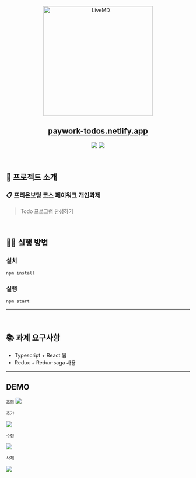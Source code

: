 <br />
<p align='middle'>
  <a href='https://paywork-todos.netlify.app/'>
    <img src='https://user-images.githubusercontent.com/40657327/131680536-cacac39b-a908-444b-a5e2-5543f07fafd3.png' width="300px;" alt="LiveMD" />
  </a>
</p>
<h2 align='middle'><a href='https://paywork-todos.netlify.app/'>paywork-todos.netlify.app</a></h2>
<p align="middle">
<img src="https://img.shields.io/github/languages/top/chyeon97/paywork-todo?color=lightblue&logo=typescript&style=flat-square"> </img>
<img src="https://img.shields.io/github/repo-size/chyeon97/paywork-todo?color=25&logo=github&style=flat-square"></img>
</p>

<br/>

## 📌 프로젝트 소개

### 📋 프리온보딩 코스 페이워크 개인과제

> Todo 프로그램 완성하기

<br/>

## 👨‍💻 실행 방법

### 설치

`npm install`

### 실행

`npm start`

---

<br/>

## 📚 과제 요구사항

- Typescript + React 웹
- Redux + Redux-saga 사용

---

## DEMO

`조회`
<img src="https://user-images.githubusercontent.com/40657327/131682623-caa51907-3d37-40f4-9eb4-1bd5410b7650.gif">

`추가`

<img src="https://user-images.githubusercontent.com/40657327/131682864-d654002c-bc25-4e52-82d1-09f54d64081c.gif">

`수정`

<img src="https://user-images.githubusercontent.com/40657327/131683474-096e7272-a544-40bd-a67f-299ffeeee02f.gif">

`삭제`

<img src="https://user-images.githubusercontent.com/40657327/131683089-bb2b5b22-ba51-4495-b359-573680082261.gif">
